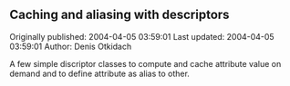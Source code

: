 ## Caching and aliasing with descriptors

Originally published: 2004-04-05 03:59:01
Last updated: 2004-04-05 03:59:01
Author: Denis Otkidach

A few simple discriptor classes to compute and cache attribute value on demand and to define attribute as alias to other.